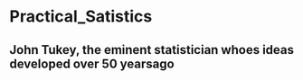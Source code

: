 # Practical_Satistics

## John Tukey, the eminent statistician whoes ideas developed over 50 yearsago
